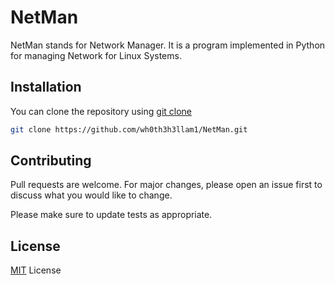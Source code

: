 # NetMan

NetMan stands for Network Manager. It is a program implemented in Python for managing Network for Linux Systems.

## Installation

You can clone the repository using [git clone](https://github.com/wh0th3h3llam1/NetMan.git)

```bash
git clone https://github.com/wh0th3h3llam1/NetMan.git
```

## Contributing
Pull requests are welcome. For major changes, please open an issue first to discuss what you would like to change.

Please make sure to update tests as appropriate.

## License
[MIT](https://choosealicense.com/licenses/mit/) License
